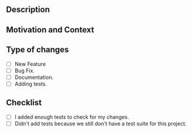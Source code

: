 ## Description
<!-- What are your changes doing? -->

## Motivation and Context
<!-- Why do we need to add your changes? -->

## Type of changes
<!-- Check all that applies to your PR -->

- [ ] New Feature
- [ ] Bug Fix.
- [ ] Documentation.
- [ ] Adding tests.

## Checklist
<!-- Check all that applies to your PR -->

- [ ] I added enough tests to check for my changes.
- [ ] Didn't add tests because we still don't have a test suite for this project.